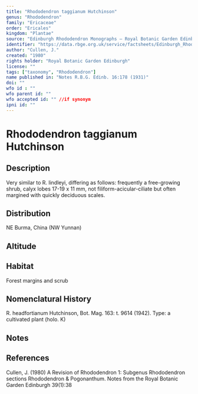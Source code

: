 ```yaml
---
title: "Rhododendron taggianum Hutchinson"
genus: "Rhododendron"
family: "Ericaceae"
order: "Ericales"
kingdom: "Plantae"
source: "Edinburgh Rhododendron Monographs – Royal Botanic Garden Edinburgh"
identifier: "https://data.rbge.org.uk/service/factsheets/Edinburgh_Rhododendron_Monographs.xhtml"
author: "Cullen, J."
created: "1980"
rights holder: "Royal Botanic Garden Edinburgh"
license: ""
tags: ["taxonomy", "Rhododendron"]
name published in: "Notes R.B.G. Edinb. 16:178 (1931)"
doi: ""
wfo id : ""
wfo parent id: ""
wfo accepted id: "" //if synonym                      
ipni id: ""
---
```


                       

# Rhododendron taggianum Hutchinson

## Description
Very similar to R. lindleyi, differing as follows: frequently a free-growing shrub, calyx lobes 17-19 x 11 mm, not filiform-acicular-ciliate but often margined with quickly deciduous scales.

## Distribution
NE Burma, China (NW Yunnan)

## Altitude


## Habitat
Forest margins and scrub

## Nomenclatural History
R. headfortianum Hutchinson, Bot. Mag. 163: t. 9614 (1942). Type: a cultivated plant (holo. K)
                       
## Notes


## References

Cullen, J. (1980) A Revision of Rhododendron 1: Subgenus Rhododendron sections Rhododendron & Pogonanthum. Notes from the Royal Botanic Garden Edinburgh 39(1):38
